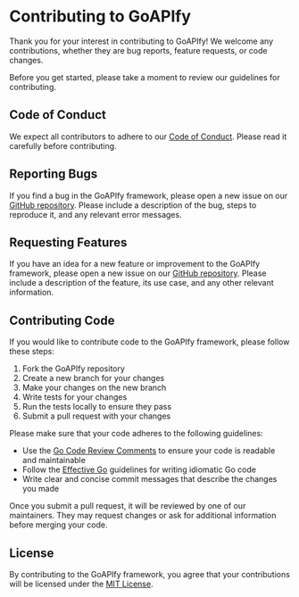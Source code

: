 # Contributing to GoAPIfy

Thank you for your interest in contributing to GoAPIfy! We welcome any contributions, whether they are bug reports, feature requests, or code changes.

Before you get started, please take a moment to review our guidelines for contributing.

## Code of Conduct

We expect all contributors to adhere to our [Code of Conduct](https://github.com/SinjiPrasetio/GoAPIfy/blob/main/CODE_OF_CONDUCT.md). Please read it carefully before contributing.

## Reporting Bugs

If you find a bug in the GoAPIfy framework, please open a new issue on our [GitHub repository](https://github.com/SinjiPrasetio/GoAPIfy/issues). Please include a description of the bug, steps to reproduce it, and any relevant error messages.

## Requesting Features

If you have an idea for a new feature or improvement to the GoAPIfy framework, please open a new issue on our [GitHub repository](https://github.com/SinjiPrasetio/GoAPIfy/issues). Please include a description of the feature, its use case, and any other relevant information.

## Contributing Code

If you would like to contribute code to the GoAPIfy framework, please follow these steps:

1.  Fork the GoAPIfy repository
2.  Create a new branch for your changes
3.  Make your changes on the new branch
4.  Write tests for your changes
5.  Run the tests locally to ensure they pass
6.  Submit a pull request with your changes

Please make sure that your code adheres to the following guidelines:

- Use the [Go Code Review Comments](https://github.com/golang/go/wiki/CodeReviewComments) to ensure your code is readable and maintainable
- Follow the [Effective Go](https://golang.org/doc/effective_go.html) guidelines for writing idiomatic Go code
- Write clear and concise commit messages that describe the changes you made

Once you submit a pull request, it will be reviewed by one of our maintainers. They may request changes or ask for additional information before merging your code.

## License

By contributing to the GoAPIfy framework, you agree that your contributions will be licensed under the [MIT License](https://github.com/SinjiPrasetio/GoAPIfy/blob/main/LICENSE).
